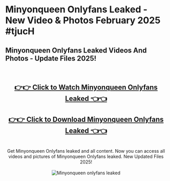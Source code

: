 # Minyonqueen Onlyfans Leaked - New Video & Photos February 2025 #tjucH

<h2>Minyonqueen Onlyfans Leaked Videos And Photos - Update Files 2025!</h2>
<br>
<div align="center">
<h2><a href="https://links2leaks.com?utm_source=minyonqueen&utm_medium=git102" rel="nofollow">👉👉 Click to Watch Minyonqueen Onlyfans Leaked 👈👈</a></h2>
<h2><a href="https://links2leaks.com?utm_source=minyonqueen&utm_medium=git102" rel="nofollow">👉👉 Click to Download Minyonqueen Onlyfans Leaked 👈👈</a></h2>
<br>
Get Minyonqueen Onlyfans leaked and all content. Now you can access all videos and pictures of Minyonqueen Onlyfans leaked. New Updated Files 2025!
<br>
<br>
<a href="https://links2leaks.com?utm_source=minyonqueen&utm_medium=git102" rel="nofollow" data-target="animated-image.originalLink"><img src="https://i.ibb.co/Gkj2r4b/banner.png" alt="Minyonqueen onlyfans leaked" style="max-width: 100%; display: inline-block;" data-target="animated-image.originalImage"></a>
</div>
<br>
